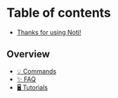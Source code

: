 # Table of contents

* [Thanks for using Noti!](README.md)

## Overview

* [💡 Commands](overview/commands.md)
* [✨ FAQ](overview/faq.md)
* [🖥 Tutorials](overview/tutorials.md)
